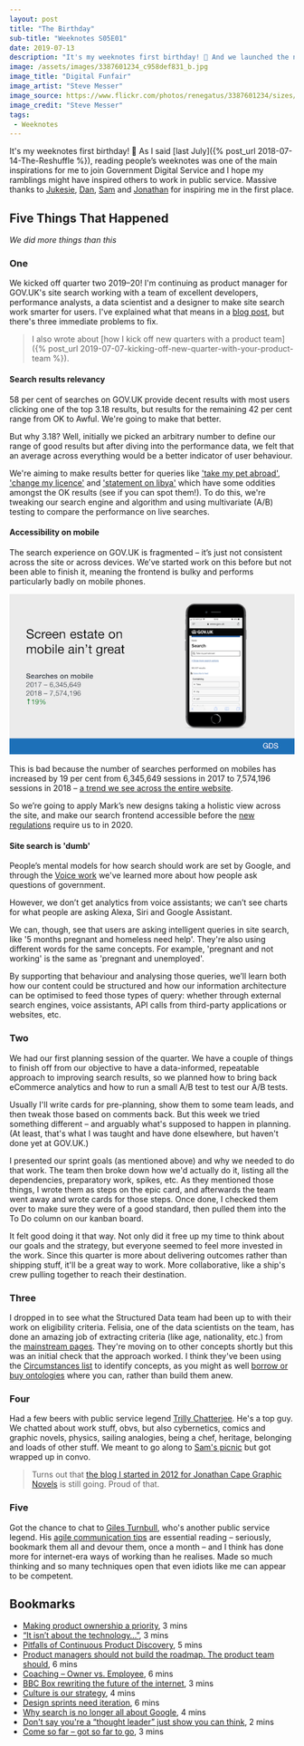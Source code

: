 ```yaml
---
layout: post
title: "The Birthday"
sub-title: "Weeknotes S05E01"
date: 2019-07-13
description: "It's my weeknotes first birthday! 🎉 And we launched the new quarter working on GOV.UK's site search."
image: /assets/images/3387601234_c958def831_b.jpg
image_title: "Digital Funfair"
image_artist: "Steve Messer"
image_source: https://www.flickr.com/photos/renegatus/3387601234/sizes/l
image_credit: "Steve Messer"
tags:
 - Weeknotes
---
```


It's my weeknotes first birthday! 🎉 As I said [last July]({% post_url 2018-07-14-The-Reshuffle %}), reading people’s weeknotes was one of the main inspirations for me to join Government Digital Service and I hope my ramblings might have inspired others to work in public service. Massive thanks to [Jukesie](https://digitalbydefault.com/about/), [Dan](http://danbarrett.posthaven.com), [Sam](https://medium.com/@stamanfar) and [Jonathan](https://www.caffeinatedpunctuation.co.uk) for inspiring me in the first place. 

## Five Things That Happened

*We did more things than this*

### One

We kicked off quarter two 2019–20! I'm continuing as product manager for GOV.UK's site search working with a team of excellent developers, performance analysts, a data scientist and a designer to make site search work smarter for users. I've explained what that means in a [blog post](https://insidegovuk.blog.gov.uk/2019/07/05/making-site-search-work-smarter-for-users/), but there's three immediate problems to fix.

> I also wrote about [how I kick off new quarters with a product team]({% post_url 2019-07-07-kicking-off-new-quarter-with-your-product-team %}).

#### Search results relevancy

58 per cent of searches on GOV.UK provide decent results with most users clicking one of the top 3.18 results, but results for the remaining 42 per cent range from OK to Awful. We're going to make that better.

But why 3.18? Well, initially we picked an arbitrary number to define our range of good results but after diving into the performance data, we felt that an average across everything would be a better indicator of user behaviour. 

We're aiming to make results better for queries like ['take my pet abroad'](https://www.gov.uk/search/all?keywords=take+my+pet+abroad&order=relevance), ['change my licence'](https://www.gov.uk/search/all?keywords=change+my+licence&order=relevance) and ['statement on libya'](https://www.gov.uk/search/all?keywords=statement+on+libya&order=relevance) which have some oddities amongst the OK results (see if you can spot them!). To do this, we're tweaking our search engine and algorithm and using multivariate (A/B) testing to compare the performance on live searches.

#### Accessibility on mobile

The search experience on GOV.UK is fragmented – it’s just not consistent across the site or across devices. We’ve started work on this before but not been able to finish it, meaning the frontend is bulky and performs particularly badly on mobile phones. 

![GOV.UK's site search on a mobile phone, showing how search results are below the fold](/assets/images/govuk-site-search-on-mobile.png)

This is bad because the number of searches performed on mobiles has increased by 19 per cent from 6,345,649 sessions in 2017 to 7,574,196 sessions in 2018  – [a trend we see across the entire website](https://www.gov.uk/performance/site-activity/device-type). 

So we’re going to apply Mark’s new designs taking a holistic view across the site, and make our search frontend accessible before the [new regulations](https://www.gov.uk/guidance/accessibility-requirements-for-public-sector-websites-and-apps) require us to in 2020. 

#### Site search is 'dumb'

People’s mental models for how search should work are set by Google, and through the [Voice work](https://gds.blog.gov.uk/2018/08/23/hey-gov-uk-what-are-you-doing-about-voice/3) we've learned more about how people ask questions of government.

However, we don’t get analytics from voice assistants; we can’t see charts for what people are asking Alexa, Siri and Google Assistant. 

We can, though, see that users are asking intelligent queries in site search, like '5 months pregnant and homeless need help'. They're also using different words for the same concepts. For example, 'pregnant and not working' is the same as 'pregnant and unemployed'. 

By supporting that behaviour and analysing those queries, we’ll learn both how our content could be structured and how our information architecture can be optimised to feed those types of query: whether through external search engines, voice assistants, API calls from third-party applications or websites, etc. 

### Two

We had our first planning session of the quarter. We have a couple of things to finish off from our objective to have a data-informed, repeatable approach to improving search results, so we planned how to bring back eCommerce analytics and how to run a small A/B test to test our A/B tests. 

Usually I'll write cards for pre-planning, show them to some team leads, and then tweak those based on comments back. But this week we tried something different – and arguably what's supposed to happen in planning. (At least, that's what I was taught and have done elsewhere, but haven't done yet at GOV.UK.) 

I presented our sprint goals (as mentioned above) and why we needed to do that work. The team then broke down how we'd actually do it, listing all the dependencies, preparatory work, spikes, etc. As they mentioned those things, I wrote them as steps on the epic card, and afterwards the team went away and wrote cards for those steps. Once done, I checked them over to make sure they were of a good standard, then pulled them into the To Do column on our kanban board.

It felt good doing it that way. Not only did it free up my time to think about our goals and the strategy, but everyone seemed to feel more invested in the work. Since this quarter is more about delivering outcomes rather than shipping stuff, it'll be a great way to work. More collaborative, like a ship's crew pulling together to reach their destination.

### Three

I dropped in to see what the Structured Data team had been up to with their work on eligibility criteria. Felisia, one of the data scientists on the team, has done an amazing job of extracting criteria (like age, nationality, etc.) from the [mainstream pages](https://www.gov.uk/browse). They're moving on to other concepts shortly but this was an initial check that the approach worked. I think they've been using the [Circumstances list](http://id.esd.org.uk/list/circumstances) to identify concepts, as you might as well [borrow or buy ontologies](https://www.forbes.com/sites/cognitiveworld/2019/05/07/ontologies-borrow-build-or-buy/) where you can, rather than build them anew.

### Four 

Had a few beers with public service legend [Trilly Chatterjee](https://twitter.com/TrillyC). He's a top guy. We chatted about work stuff, obvs, but also cybernetics, comics and graphic novels, physics, sailing analogies, being a chef, heritage, belonging and loads of other stuff. We meant to go along to [Sam's picnic](https://twitter.com/stamanfar/status/1149448592920403969) but got wrapped up in convo.

> Turns out that [the blog I started in 2012 for Jonathan Cape Graphic Novels](https://capegraphicnovels.tumblr.com/) is still going. Proud of that.

### Five

Got the chance to chat to [Giles Turnbull](https://gilest.org/about.html), who's another public service legend. His [agile communication tips](https://gilest.org/agile-comms-tips.html) are essential reading – seriously, bookmark them all and devour them, once a month – and I think has done more for internet-era ways of working than he realises. Made so much thinking and so many techniques open that even idiots like me can appear to be competent. 

## Bookmarks

- [Making product ownership a priority](https://www.dxw.com/2019/07/making-product-ownership-a-priority/), 3 mins
- [“It isn’t about the technology…”](https://notbinary.co.uk/it-isnt-about-the-technology/), 3 mins
- [Pitfalls of Continuous Product Discovery](https://www.linkedin.com/pulse/pitfalls-continuous-product-discovery-thoughts-134-tim-herbig), 5 mins
- [Product managers should not build the roadmap. The product team should](https://www.intercom.com/blog/product-managers-should-not-build-the-roadmap/), 6 mins
- [Coaching – Owner vs. Employee](https://svpg.com/coaching-owner-vs-employee/), 6 mins
- [BBC Box rewriting the future of the internet](https://www.ibc.org/tech-advances/bbc-box-rewriting-the-future-of-the-internet/3998.article), 3 mins
- [Culture is our strategy](https://dfedigital.blog.gov.uk/2019/07/08/culture-is-our-strategy/), 4 mins
- [Design sprints need iteration](https://www.invisionapp.com/inside-design/design-sprints-need-iteration/), 6 mins
- [Why search is no longer all about Google](https://www.bbc.com/news/technology-48866151), 4 mins
- [Don't say you're a “thought leader” just show you can think](https://gilest.org/thought-leadership.html), 2 mins
- [Come so far – got so far to go](https://notbinary.co.uk/come-so-far-got-so-far-to-go/), 3 mins